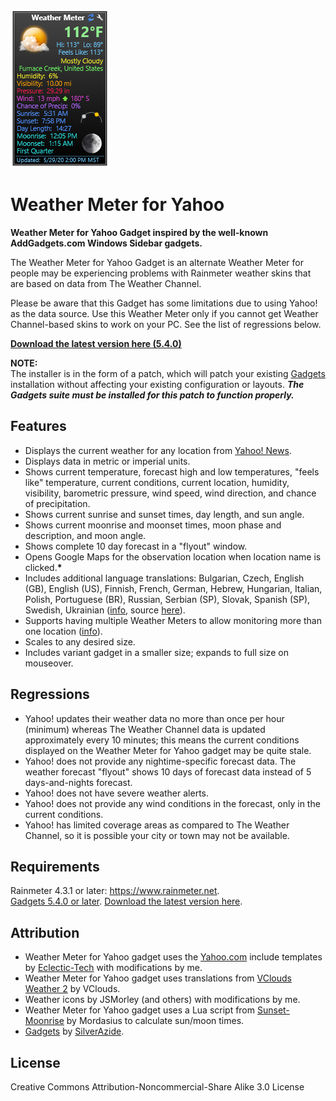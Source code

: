 ![](Images/Weather-Meter-Yahoo.png)
# Weather Meter for Yahoo
**Weather Meter for Yahoo Gadget inspired by the well-known AddGadgets.com Windows Sidebar gadgets.**

The Weather Meter for Yahoo Gadget is an alternate Weather Meter for people may be experiencing problems with Rainmeter weather skins that are based on data from The Weather Channel.

Please be aware that this Gadget has some limitations due to using Yahoo! as the data source. Use this Weather Meter only if you cannot get Weather Channel-based skins to work on your PC. See the list of regressions below.

**[Download the latest version here (5.4.0)](https://github.com/SilverAzide/Weather-Meter-Yahoo/releases/download/v5.4.0/Weather.Meter.Yahoo.-.Gadgets.Patch_5.4.0.rmskin)**

**NOTE:**<br>
The installer is in the form of a patch, which will patch your existing [Gadgets](https://github.com/SilverAzide/Gadgets) installation without affecting your existing configuration or layouts. **_The Gadgets suite must be installed for this patch to function properly._**

## Features
* Displays the current weather for any location from [Yahoo! News](https://www.yahoo.com/news/weather/).
* Displays data in metric or imperial units.
* Shows current temperature, forecast high and low temperatures, "feels like" temperature, current conditions, current location, humidity, visibility, barometric pressure, wind speed, wind direction, and chance of precipitation.
* Shows current sunrise and sunset times, day length, and sun angle.
* Shows current moonrise and moonset times, moon phase and description, and moon angle.
* Shows complete 10 day forecast in a "flyout" window.
* Opens Google Maps for the observation location when location name is clicked.**\***
* Includes additional language translations: Bulgarian, Czech, English (GB), English (US), Finnish, French, German, Hebrew, Hungarian, Italian, Polish, Portuguese (BR), Russian, Serbian (SP), Slovak, Spanish (SP), Swedish, Ukrainian ([info](https://github.com/SilverAzide/Gadgets/wiki/HOW-TO-Change-the-default-language-or-temperature-units-of-the-Weather-Meter#how-to-change-the-default-language-or-temperature-units-of-the-weather-meter), source [here](http://fav.me/d2ylush)).
* Supports having multiple Weather Meters to allow monitoring more than one location ([info](https://github.com/SilverAzide/Gadgets/wiki/HOW-TO-Configure-the-Weather-Meter-to-show-multiple-locations#how-to-configure-the-weather-meter-to-show-multiple-locations)).
* Scales to any desired size.
* Includes variant gadget in a smaller size; expands to full size on mouseover.

## Regressions
* Yahoo! updates their weather data no more than once per hour (minimum) whereas The Weather Channel data is updated approximately every 10 minutes; this means the current conditions displayed on the Weather Meter for Yahoo gadget may be quite stale.
* Yahoo! does not provide any nightime-specific forecast data. The weather forecast "flyout" shows 10 days of forecast data instead of 5 days-and-nights forecast.
* Yahoo! does not have severe weather alerts.
* Yahoo! does not provide any wind conditions in the forecast, only in the current conditions.
* Yahoo! has limited coverage areas as compared to The Weather Channel, so it is possible your city or town may not be available.

## Requirements
Rainmeter 4.3.1 or later: <https://www.rainmeter.net>.<br>
[Gadgets 5.4.0 or later](https://github.com/SilverAzide/Gadgets). [Download the latest version here](https://github.com/SilverAzide/Gadgets/releases).

## Attribution
* Weather Meter for Yahoo gadget uses the [Yahoo.com](https://forum.rainmeter.net/viewtopic.php?f=118&t=34945) include templates by [Eclectic-Tech](https://eclectic-tech.deviantart.com) with modifications by me.
* Weather Meter for Yahoo gadget uses translations from [VClouds Weather 2](http://fav.me/d2ylush) by VClouds.
* Weather icons by JSMorley (and others) with modifications by me.
* Weather Meter for Yahoo gadget uses a Lua script from [Sunset-Moonrise](http://fav.me/d5ybxqr) by Mordasius to calculate sun/moon times.
* [Gadgets](https://github.com/SilverAzide/Gadgets) by [SilverAzide](https://github.com/SilverAzide).

## License
Creative Commons Attribution-Noncommercial-Share Alike 3.0 License
